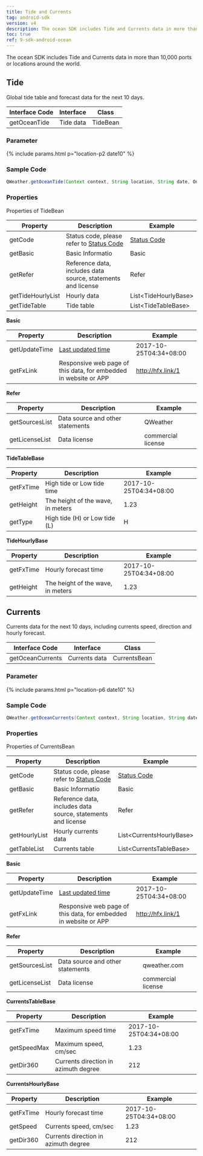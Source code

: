 ```yaml
---
title: Tide and Currents
tag: android-sdk
version: v4
description: The ocean SDK includes Tide and Currents data in more than 10,000 ports or locations around the world.
toc: true
ref: 9-sdk-android-ocean
---
```


The ocean SDK includes Tide and Currents data in more than 10,000 ports or locations around the world.

## Tide

Global tide table and forecast data for the next 10 days.

| Interface Code| Interface          | Class  |
| -------- | ---------------- | ------- |
| getOceanTide| Tide data  | TideBean |

### Parameter

{% include params.html p="location-p2 date10" %}

### Sample Code

```java
QWeather.getOceanTide(Context context, String location, String date, OnResultOceanTideListener listener);
```

### Properties

Properties of TideBean

| Property            | Description     | Example                    |
| --------------- | -------- | ---------------------- |
| getCode         | Status code, please refer to [Status Code](/en/docs/start/status-code/) | [Status Code](/docs/start/status-code/)        |
| getBasic         | Basic Informatio | Basic       |
| getRefer         | Reference data, includes data source, statements and license | Refer  |
| getTideHourlyList | Hourly data | List\<TideHourlyBase> |
| getTideTable | Tide table | List\<TideTableBase> |

**Basic**

| Property           | Description         | Example             |
| -------------- | ------------ | ------------------ |
| getUpdateTime | [Last updated time](/en/docs/start/glossary#update-time)  | 2017-10-25T04:34+08:00      |
| getFxLink |Responsive web page of this data, for embedded in website or APP  | http://hfx.link/1 |

**Refer**

| Property           | Description         | Example             |
| -------------- | ------------ | ------------------ |
| getSourcesList | Data source and other statements | QWeather      |
| getLicenseList | Data license     | commercial license |


**TideTableBase**

| Property         | Description                                                                    | Example               |
| ------------ | ----------------------------------------------------- | -------------------- |
| getFxTime      | High tide or Low tide time                                 | 2017-10-25T04:34+08:00|
| getHeight        | The height of the wave, in meters                                       | 1.23            |
| getType       | High tide (H) or Low tide (L)                              |    H    |

**TideHourlyBase**

| Property         | Description                                                                    | Example               |
| ------------ | ----------------------------------------------------- | -------------------- |
| getFxTime      | Hourly forecast time                                 | 2017-10-25T04:34+08:00|
| getHeight        | The height of the wave, in meters                                     | 1.23            |


## Currents

Currents data for the next 10 days, including currents speed, direction and hourly forecast.

| Interface Code| Interface          | Class  |
| -------- | ---------------- | ------- |
| getOceanCurrents| Currents data  | CurrentsBean |

### Parameter

{% include params.html p="location-p6 date10" %}

### Sample Code

```java
QWeather.getOceanCurrents(Context context, String location, String date, OnResultOceanTideListener listener);
```

### Properties

Properties of CurrentsBean

| Property            | Description     | Example                    |
| --------------- | -------- | ---------------------- |
| getCode         | Status code, please refer to [Status Code](/en/docs/start/status-code/) | [Status Code](/docs/start/status-code/)         |
| getBasic         | Basic Informatio | Basic       |
| getRefer         | Reference data, includes data source, statements and license | Refer  |
| getHourlyList | Hourly currents data | List\<CurrentsHourlyBase> |
| getTableList | Currents table | List\<CurrentsTableBase> |

**Basic**

| Property           | Description         | Example             |
| -------------- | ------------ | ------------------ |
| getUpdateTime | [Last updated time](/en/docs/start/glossary#update-time)  | 2017-10-25T04:34+08:00      |
| getFxLink |Responsive web page of this data, for embedded in website or APP  | http://hfx.link/1 |

**Refer**

| Property           | Description         | Example             |
| -------------- | ------------ | ------------------ |
| getSourcesList | Data source and other statements | qweather.com      |
| getLicenseList | Data license     | commercial license |


**CurrentsTableBase**

| Property         | Description                                                                    | Example               |
| ------------ | ----------------------------------------------------- | -------------------- |
| getFxTime      | Maximum speed time                                 | 2017-10-25T04:34+08:00|
| getSpeedMax        | Maximum speed, cm/sec              | 1.23            |
| getDir360       | Currents direction in azimuth degree                              |    212    |

**CurrentsHourlyBase**

| Property         | Description                                                                    | Example               |
| ------------ | ----------------------------------------------------- | -------------------- |
| getFxTime      | Hourly forecast time                                 | 2017-10-25T04:34+08:00|
| getSpeed        | Currents speed, cm/sec              | 1.23            |
| getDir360       | Currents direction in azimuth degree                              |    212    |



